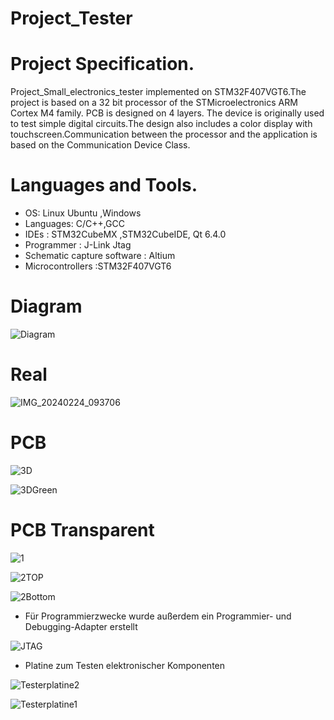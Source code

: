 # Project_Tester

# Project Specification.
Project_Small_electronics_tester implemented on STM32F407VGT6.The project is based on a 32 bit processor of the STMicroelectronics ARM Cortex M4 family. PCB is designed on 4 layers.
The device is originally used to test simple digital circuits.The design also includes a color display with touchscreen.Communication between the processor and the application is based on the Communication Device Class.


# Languages and Tools.
- OS: Linux Ubuntu ,Windows 
- Languages: C/C++,GCC 
- IDEs : STM32CubeMX ,STM32CubeIDE, Qt 6.4.0 
- Programmer : J-Link Jtag 
- Schematic capture software : Altium 
- Microcontrollers :STM32F407VGT6
# Diagram 
![Diagram](https://github.com/MarekKud/Project_tester/assets/92340461/4835aaf9-0fe6-4ffc-ad3a-9558c515e14d)
# Real 
![IMG_20240224_093706](https://github.com/MarekKud/Project_tester/assets/92340461/b8985673-0f7e-4350-93a6-ed1800fd6be7)




# PCB
![3D](https://github.com/MarekKud/Project_tester/assets/92340461/c6a2c2bb-25de-42be-b342-e3db5b002752)

![3DGreen](https://github.com/MarekKud/Project_tester/assets/92340461/9218b922-9737-415c-bef1-46e145685598)



# PCB Transparent
![1](https://github.com/MarekKud/Project_tester/assets/92340461/442d2757-e8c3-41bb-af05-a5f584cb5ce2)

![2TOP](https://github.com/MarekKud/Project_tester/assets/92340461/a708f4a4-10d0-4dfe-a2b1-f0d0b9e5ea61)

![2Bottom](https://github.com/MarekKud/Project_tester/assets/92340461/3dcbf93e-b743-4137-bbe2-f51673006c08)







- Für Programmierzwecke wurde außerdem ein Programmier- und Debugging-Adapter erstellt
  
![JTAG](https://github.com/MarekKud/Project_tester/assets/92340461/779d0559-7f4a-4d1a-bbf0-428705fc512a)



- Platine zum Testen elektronischer Komponenten

![Testerplatine2](https://github.com/MarekKud/Project_tester/assets/92340461/8be4519c-23ad-4bdb-acb6-dfd0cabe03b6)


![Testerplatine1](https://github.com/MarekKud/Project_tester/assets/92340461/6e8be11a-2083-4ab8-823c-291be3067603)



